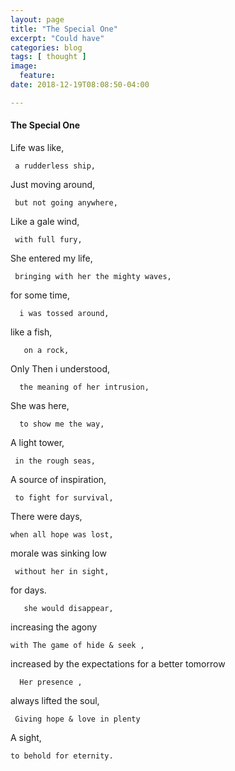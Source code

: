 ```yaml
---
layout: page
title: "The Special One"
excerpt: "Could have"
categories: blog
tags: [ thought ]
image:
  feature:
date: 2018-12-19T08:08:50-04:00

---
```


#### The Special One



Life was like,

     a rudderless ship,


Just moving around,

     but not going anywhere,


Like a gale wind,

     with full fury,


She entered my life,

     bringing with her the mighty waves,

for some time,

      i was tossed around,


like a fish,


       on a rock,


Only Then i understood,

      the meaning of her intrusion,


She was here,

      to show me the way,


A light tower,

     in the rough seas,


A source of inspiration,

     to fight for survival,


There were days,

    when all hope was lost,


morale was sinking low

     without her in sight,

for days.

       she would disappear,


increasing the agony

    with The game of hide & seek ,

increased by the expectations for a better tomorrow

      Her presence ,


always lifted the soul,

     Giving hope & love in plenty


A sight, 

    to behold for eternity.
